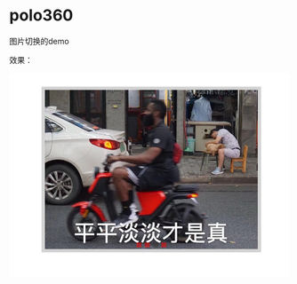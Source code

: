 # polo360

图片切换的demo

效果：

![image](https://github.com/XBB1995/polo360/blob/master/img/picShow.png)
